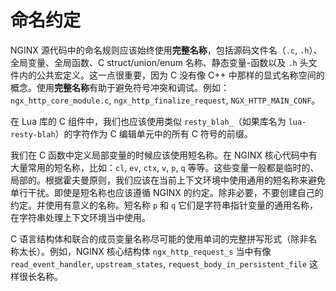 # 命名约定

NGINX 源代码中的命名规则应该始终使用**完整名称**，包括源码文件名（`.c`, `.h`）、全局变量、全局函数、C struct/union/enum 名称、静态变量-函数以及 `.h` 头文件内的公共宏定义。这一点很重要，因为 C 没有像 C++ 中那样的显式名称空间的概念。使用**完整名称**有助于避免符号冲突和调试。例如： `ngx_http_core_module.c`, `ngx_http_finalize_request`, `NGX_HTTP_MAIN_CONF`。

在 Lua 库的 C 组件中，我们也应该使用类似 `resty_blah_`（如果库名为 `lua-resty-blah`）的字符作为 C 编辑单元中的所有 C 符号的前缀。

我们在 C 函数中定义局部变量的时候应该使用短名称。在 NGINX 核心代码中有大量常用的短名称，比如：`cl`, `ev`, `ctx`, `v`, `p`, `q` 等等。这些变量一般都是临时的、局部的。根据霍夫曼原则，我们应该在当前上下文环境中使用通用的短名称来避免单行干扰。即使是短名称也应该遵循 NGINX 的约定。除非必要，不要创建自己的约定。并使用有意义的名称。短名称 `p` 和 `q` 它们是字符串指针变量的通用名称，在字符串处理上下文环境当中使用。

C 语言结构体和联合的成员变量名称尽可能的使用单词的完整拼写形式（除非名称太长）。例如，NGINX 核心结构体 `ngx_http_request_s` 当中有像 `read_event_handler`, `upstream_states`, `request_body_in_persistent_file` 这样很长名称。